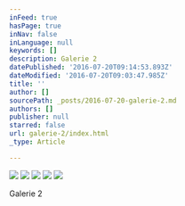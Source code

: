 ```yaml
---
inFeed: true
hasPage: true
inNav: false
inLanguage: null
keywords: []
description: Galerie 2
datePublished: '2016-07-20T09:14:53.893Z'
dateModified: '2016-07-20T09:03:47.985Z'
title: ''
author: []
sourcePath: _posts/2016-07-20-galerie-2.md
authors: []
publisher: null
starred: false
url: galerie-2/index.html
_type: Article

---
```

![](https://the-grid-user-content.s3-us-west-2.amazonaws.com/59f8b5d9-df66-4a6d-b3ed-3b9a6261d1f8.jpg)
![](https://the-grid-user-content.s3-us-west-2.amazonaws.com/5c117239-d253-487c-8e31-dbebc7d06539.jpg)
![](https://the-grid-user-content.s3-us-west-2.amazonaws.com/f8ff1e68-c3ba-4f66-b7d6-b6e360485cf2.jpg)
![](https://the-grid-user-content.s3-us-west-2.amazonaws.com/bcb7d305-e2ad-4ca2-8ae8-05e9534f6ddc.jpg)
![](https://the-grid-user-content.s3-us-west-2.amazonaws.com/6afc6c08-27ae-46bf-8f44-7750bd5897ae.jpg)

Galerie 2